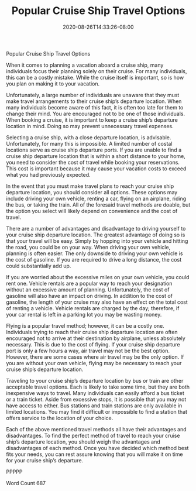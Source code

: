 ﻿---
title: "Popular Cruise Ship Travel Options"
date: 2020-08-26T14:33:26-08:00
description: "Cruise Ships Tips for Web Success"
featured_image: "/images/Cruise Ships.jpg"
tags: ["Cruise Ships"]
---

Popular Cruise Ship Travel Options 

When it comes to planning a vacation aboard a cruise ship, many individuals focus their planning solely on their cruise. For many individuals, this can be a costly mistake. While the cruise itself is important, so is how you plan on making it to your vacation. 

Unfortunately, a large number of individuals are unaware that they must make travel arrangements to their cruise ship’s departure location. When many individuals become aware of this fact, it is often too late for them to change their mind.  You are encouraged not to be one of those individuals. When booking a cruise, it is important to keep a cruise ship’s departure location in mind.  Doing so may prevent unnecessary travel expenses. 

Selecting a cruise ship, with a close departure location, is advisable.  Unfortunately, for many this is impossible.  A limited number of costal locations serve as cruise ship departure ports. If you are unable to find a cruise ship departure location that is within a short distance to your home, you need to consider the cost of travel while booking your reservations.  This cost is important because it may cause your vacation costs to exceed what you had previously expected.

In the event that you must make travel plans to reach your cruise ship departure location, you should consider all options.  These options may include driving your own vehicle, renting a car, flying on an airplane, riding the bus, or taking the train.  All of the foresaid travel methods are doable, but the option you select will likely depend on convenience and the cost of travel.

There are a number of advantages and disadvantage to driving yourself to your cruise ship departure location.  The greatest advantage of doing so is that your travel will be easy. Simply by hopping into your vehicle and hitting the road, you could be on your way.  When driving your own vehicle, planning is often easier. The only downside to driving your own vehicle is the cost of gasoline.  If you are required to drive a long distance, the cost could substantially add up.  

If you are worried about the excessive miles on your own vehicle, you could rent one.  Vehicle rentals are a popular way to reach your designation without an excessive amount of planning.  Unfortunately, the cost of gasoline will also have an impact on driving.  In addition to the cost of gasoline, the length of your cruise may also have an effect on the total cost of renting a vehicle. Vehicle rentals are charged by the day; therefore, if your car rental is left in a parking lot you may be wasting money.

Flying is a popular travel method; however, it can be a costly one.  Individuals trying to reach their cruise ship departure location are often encouraged not to arrive at their destination by airplane, unless absolutely necessary. This is due to the cost of flying.  If your cruise ship departure port is only a few hours a way, air travel may not be the best option.  However, there are some cases where air travel may be the only option.  If you are without your own vehicle, flying may be necessary to reach your cruise ship’s departure location.

Traveling to your cruise ship’s departure location by bus or train are other acceptable travel options.  Each is likely to take some time, but they are both inexpensive ways to travel.  Many individuals can easily afford a bus ticket or a train ticket.  Aside from excessive stops, it is possible that you may not have access to either.  Bus stations and train stations are only available in limited locations.  You may find it difficult or impossible to find a station that offers service to the location of your choice.  

Each of the above mentioned travel methods all have their advantages and disadvantages.  To find the perfect method of travel to reach your cruise ship’s departure location, you should weigh the advantages and disadvantages of each method.  Once you have decided which method best fits your needs, you can rest assure knowing that you will make it on time for your cruise ship’s departure.  

PPPPP

Word Count 687

